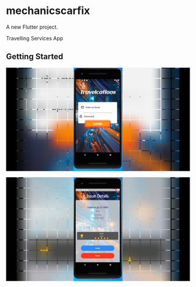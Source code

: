 # mechanicscarfix

A new Flutter project.

Travelling Services App

## Getting Started

![Alt text](https://github.com/abdallahyassein/traveling_flutter_app/blob/master/Snapshot.png?raw=true "Title")


![Alt text](https://github.com/abdallahyassein/traveling_flutter_app/blob/master/Snapshot_2.png?raw=true "ScreenShot")


